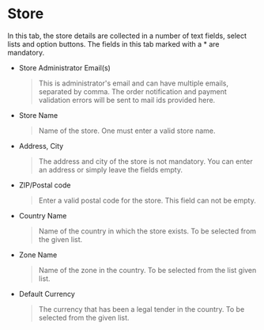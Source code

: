 # Store

In this tab, the store details are collected in a number of text fields, select lists and option buttons. The fields in this tab marked with a * are mandatory.
    
* Store Administrator Email(s)

    >This is administrator's email and can have multiple emails, separated by comma. The order notification and payment validation errors will be sent to mail ids provided here.
    
* Store Name

    >Name of the store. One must enter a valid store name.

* Address, City

    >The address and city of the store is not mandatory. You can enter an address or simply leave the fields empty.
    
* ZIP/Postal code

    >Enter a valid postal code for the store. This field can not be empty.
    
* Country Name

    >Name of the country in which the store exists. To be selected from the given list.

* Zone Name

    >Name of the zone in the country. To be selected from the list given list.
    
* Default Currency

    >The currency that has been a legal tender in the country. To be selected from the given list.

    